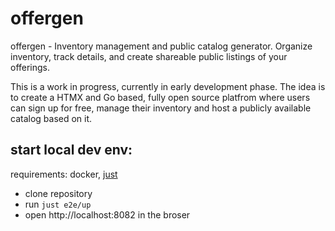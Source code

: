 # offergen
offergen - Inventory management and public catalog generator. Organize inventory, track details, and create shareable public listings of your offerings.

This is a work in progress, currently in early development phase. The idea is to create a HTMX and Go based, fully open source platfrom where users can sign up for free, manage their inventory and host a publicly available catalog based on it.

## start local dev env:

requirements: docker, [just](https://just.systems/man/en/packages.html)

- clone repository
- run `just e2e/up`
- open http://localhost:8082 in the broser
